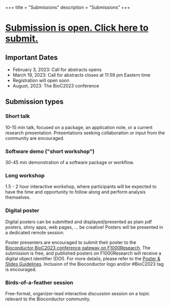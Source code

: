 +++
title = "Submissions"
description = "Submissions"
+++

# [Submission is open. Click here to submit.](https://openreview.net/group?id=bioconductor.org/BioC/2023/Conference)

## Important Dates

* February 3, 2023: Call for abstracts opens
* March 19, 2023: Call for abstracts closes at 11:59 pm Eastern time 
* Registration will open soon
* August, 2023: The BioC2023 conference
<!--* April 29, 2022: Notification of decision-->

<!--* January 22, 2021: Call for abstracts opens
* New! Deadline extended to March 16, 2021: Abstract submission closes
* Abstract submission is now closed. All submissions are currently under review.
* April 16, 2021: Notification of decision
* Registration will open soon
* August 4-6, 2021: BioC2021-->

## Submission types

### Short talk
10-15 min talk, focused on a package, an application note, or a current research presentation. Presentations seeking collaboration or input from the community are encouraged.

### Software demo ("short workshop")
30-45 min demonstration of a software package or workflow.

### Long workshop
1.5 - 2 hour interactive workshop, where participants will be expected to have the time and opportunity to follow along and perform analysis themselves.

### Digital poster
Digital posters can be submitted and displayed/presented as plain pdf posters, shiny apps, web pages, ... be creative! Posters will be presented in a dedicated remote session.

Poster presenters are encouraged to submit their poster to the [Bioconductor BioC2023 conference gateway on F1000Research](https://f1000research.com/gateways/bioconductor/for-authors/publish-your-research). The submission is free, and published posters on F1000Research will receive a digital object identifier (DOI). For more details, please refer to the [Poster & Slides Guidelines](https://f1000research.com/gateways/bioconductor/for-authors/posters-and-slides-guidelines). Inclusion of the Bioconductor logo and/or #BioC2023 tag is encouraged. 

### Birds-of-a-feather session
Free-format, organizer-lead interactive discussion session on a topic relevant to the Bioconductor community. 
